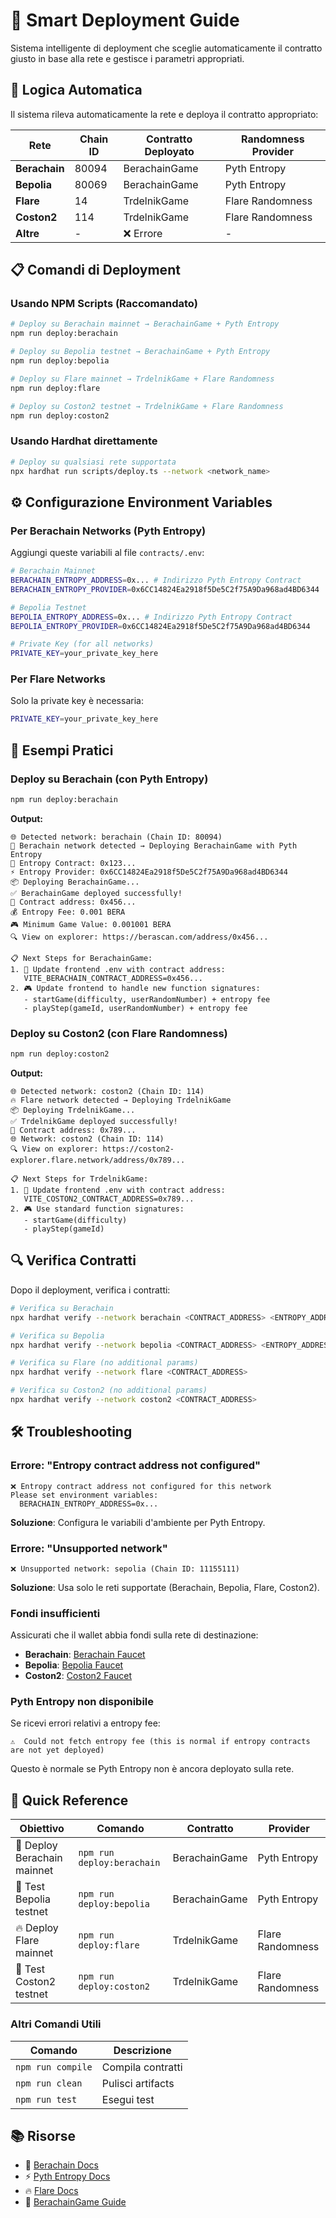 # 🚀 Smart Deployment Guide

Sistema intelligente di deployment che sceglie automaticamente il contratto giusto in base alla rete e gestisce i parametri appropriati.

## 🧠 Logica Automatica

Il sistema rileva automaticamente la rete e deploya il contratto appropriato:

| Rete | Chain ID | Contratto Deployato | Randomness Provider |
|------|----------|---------------------|-------------------|
| **Berachain** | 80094 | BerachainGame | Pyth Entropy |
| **Bepolia** | 80069 | BerachainGame | Pyth Entropy |
| **Flare** | 14 | TrdelnikGame | Flare Randomness |
| **Coston2** | 114 | TrdelnikGame | Flare Randomness |
| **Altre** | - | ❌ Errore | - |

## 📋 Comandi di Deployment

### Usando NPM Scripts (Raccomandato)
```bash
# Deploy su Berachain mainnet → BerachainGame + Pyth Entropy
npm run deploy:berachain

# Deploy su Bepolia testnet → BerachainGame + Pyth Entropy  
npm run deploy:bepolia

# Deploy su Flare mainnet → TrdelnikGame + Flare Randomness
npm run deploy:flare

# Deploy su Coston2 testnet → TrdelnikGame + Flare Randomness
npm run deploy:coston2
```

### Usando Hardhat direttamente
```bash
# Deploy su qualsiasi rete supportata
npx hardhat run scripts/deploy.ts --network <network_name>
```

## ⚙️ Configurazione Environment Variables

### Per Berachain Networks (Pyth Entropy)

Aggiungi queste variabili al file `contracts/.env`:

```bash
# Berachain Mainnet
BERACHAIN_ENTROPY_ADDRESS=0x... # Indirizzo Pyth Entropy Contract
BERACHAIN_ENTROPY_PROVIDER=0x6CC14824Ea2918f5De5C2f75A9Da968ad4BD6344

# Bepolia Testnet  
BEPOLIA_ENTROPY_ADDRESS=0x... # Indirizzo Pyth Entropy Contract
BEPOLIA_ENTROPY_PROVIDER=0x6CC14824Ea2918f5De5C2f75A9Da968ad4BD6344

# Private Key (for all networks)
PRIVATE_KEY=your_private_key_here
```

### Per Flare Networks

Solo la private key è necessaria:
```bash
PRIVATE_KEY=your_private_key_here
```

## 📝 Esempi Pratici

### Deploy su Berachain (con Pyth Entropy)
```bash
npm run deploy:berachain
```
**Output:**
```
🌐 Detected network: berachain (Chain ID: 80094)
🐻 Berachain network detected → Deploying BerachainGame with Pyth Entropy
🔀 Entropy Contract: 0x123...
⚡ Entropy Provider: 0x6CC14824Ea2918f5De5C2f75A9Da968ad4BD6344
📦 Deploying BerachainGame...
✅ BerachainGame deployed successfully!
📍 Contract address: 0x456...
💰 Entropy Fee: 0.001 BERA
🎮 Minimum Game Value: 0.001001 BERA
🔍 View on explorer: https://berascan.com/address/0x456...

📋 Next Steps for BerachainGame:
1. 🔐 Update frontend .env with contract address:
   VITE_BERACHAIN_CONTRACT_ADDRESS=0x456...
2. 🎮 Update frontend to handle new function signatures:
   - startGame(difficulty, userRandomNumber) + entropy fee
   - playStep(gameId, userRandomNumber) + entropy fee
```

### Deploy su Coston2 (con Flare Randomness)
```bash
npm run deploy:coston2
```
**Output:**
```
🌐 Detected network: coston2 (Chain ID: 114)
🔥 Flare network detected → Deploying TrdelnikGame
📦 Deploying TrdelnikGame...
✅ TrdelnikGame deployed successfully!
📍 Contract address: 0x789...
🌐 Network: coston2 (Chain ID: 114)
🔍 View on explorer: https://coston2-explorer.flare.network/address/0x789...

📋 Next Steps for TrdelnikGame:
1. 🔐 Update frontend .env with contract address:
   VITE_COSTON2_CONTRACT_ADDRESS=0x789...
2. 🎮 Use standard function signatures:
   - startGame(difficulty)
   - playStep(gameId)
```

## 🔍 Verifica Contratti

Dopo il deployment, verifica i contratti:

```bash
# Verifica su Berachain
npx hardhat verify --network berachain <CONTRACT_ADDRESS> <ENTROPY_ADDRESS> <ENTROPY_PROVIDER>

# Verifica su Bepolia
npx hardhat verify --network bepolia <CONTRACT_ADDRESS> <ENTROPY_ADDRESS> <ENTROPY_PROVIDER>

# Verifica su Flare (no additional params)
npx hardhat verify --network flare <CONTRACT_ADDRESS>

# Verifica su Coston2 (no additional params)
npx hardhat verify --network coston2 <CONTRACT_ADDRESS>
```

## 🛠️ Troubleshooting

### Errore: "Entropy contract address not configured"
```
❌ Entropy contract address not configured for this network
Please set environment variables:
  BERACHAIN_ENTROPY_ADDRESS=0x...
```
**Soluzione**: Configura le variabili d'ambiente per Pyth Entropy.

### Errore: "Unsupported network"
```
❌ Unsupported network: sepolia (Chain ID: 11155111)
```
**Soluzione**: Usa solo le reti supportate (Berachain, Bepolia, Flare, Coston2).

### Fondi insufficienti
Assicurati che il wallet abbia fondi sulla rete di destinazione:
- **Berachain**: [Berachain Faucet](https://faucet.berachain.com/)
- **Bepolia**: [Bepolia Faucet](https://bepolia.beratrail.io/faucet) 
- **Coston2**: [Coston2 Faucet](https://coston2-faucet.towolabs.com/)

### Pyth Entropy non disponibile
Se ricevi errori relativi a entropy fee:
```
⚠️  Could not fetch entropy fee (this is normal if entropy contracts are not yet deployed)
```
Questo è normale se Pyth Entropy non è ancora deployato sulla rete.

## 🎯 Quick Reference

| Obiettivo | Comando | Contratto | Provider |
|-----------|---------|-----------|----------|
| 🐻 Deploy Berachain mainnet | `npm run deploy:berachain` | BerachainGame | Pyth Entropy |
| 🧪 Test Bepolia testnet | `npm run deploy:bepolia` | BerachainGame | Pyth Entropy |
| 🔥 Deploy Flare mainnet | `npm run deploy:flare` | TrdelnikGame | Flare Randomness |
| 🧪 Test Coston2 testnet | `npm run deploy:coston2` | TrdelnikGame | Flare Randomness |

### Altri Comandi Utili
| Comando | Descrizione |
|---------|-------------|
| `npm run compile` | Compila contratti |
| `npm run clean` | Pulisci artifacts |
| `npm run test` | Esegui test |

## 📚 Risorse

- 🐻 [Berachain Docs](https://docs.berachain.com/)
- ⚡ [Pyth Entropy Docs](https://docs.pyth.network/entropy)
- 🔥 [Flare Docs](https://docs.flare.network/)
- 📖 [BerachainGame Guide](./BERACHAIN_ENTROPY.md)